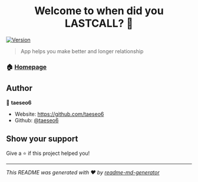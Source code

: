 <h1 align="center">Welcome to when did you LASTCALL? 👋</h1>
<p>
  <a href="https://www.npmjs.com/package/when did you LASTCALL?" target="_blank">
    <img alt="Version" src="https://img.shields.io/npm/v/when did you LASTCALL?.svg">
  </a>
</p>

> App helps you make better and longer relationship

### 🏠 [Homepage](https://github.com/taeseo6/whenlastcall)

## Author

👤 **taeseo6**

* Website: https://github.com/taeseo6
* Github: [@taeseo6](https://github.com/taeseo6)

## Show your support

Give a ⭐️ if this project helped you!

***
_This README was generated with ❤️ by [readme-md-generator](https://github.com/kefranabg/readme-md-generator)_